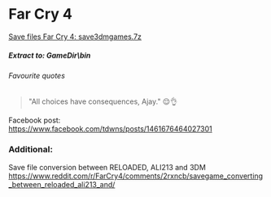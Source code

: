 # Far Cry 4
[Save files Far Cry 4: save3dmgames.7z](save3dmgames.7z?raw=true)
##### Extract to: GameDir\bin

###### Favourite quotes
> "All choices have consequences, Ajay." 😌👌

Facebook post: https://www.facebook.com/tdwns/posts/1461676464027301

### Additional:
Save file conversion between RELOADED, ALI213 and 3DM
https://www.reddit.com/r/FarCry4/comments/2rxncb/savegame_converting_between_reloaded_ali213_and/